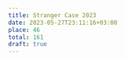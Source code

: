 ```yaml
---
title: Stranger Case 2023
date: 2023-05-27T23:11:16+03:00
place: 46
total: 161
draft: true
---
```



